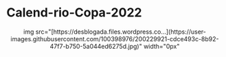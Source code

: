 # Calend-rio-Copa-2022

<div align="center">
img src="[https://desblogada.files.wordpress.co...](https://user-images.githubusercontent.com/100398976/200229921-cdce493c-8b92-47f7-b750-5a044ed6275d.jpg)" width="0px" </div>

